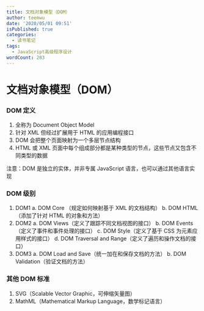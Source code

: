 ```yaml
---
title: 文档对象模型（DOM）
author: teemwu
date: '2020/05/01 09:51'
isPublished: true
categories:
  - 读书笔记
tags:
  - JavaScript高级程序设计
wordCount: 283
---
```


# 文档对象模型（DOM）

### DOM 定义

1. 全称为 Document Object Model 
2. 针对 XML 但经过扩展用于 HTML 的应用编程接口
3. DOM 会把整个页面映射为一个多层节点结构
4. HTML 或 XML 页面中每个组成部分都是某种类型的节点，这些节点又包含不同类型的数据

注意：DOM 是独立的实体，并非专属 JavaScript 语言，也可以通过其他语言实现
	
### DOM 级别

1. DOM1
   a. DOM Core （规定如何映射基于 XML 的文档结构）
   b. DOM HTML（添加了针对 HTML 的对象和方法）
2. DOM2
   a. DOM Views（定义了跟踪不同文档视图的接口）
   b. DOM Events（定义了事件和事件处理的接口）
   c. DOM Style（定义了基于 CSS 为元素应用样式的接口）
   d. DOM Traversal and Range（定义了遍历和操作文档的接口）
3. DOM3
   a. DOM Load and Save（统一加在和保存文档的方法）
   b. DOM Validation（验证文档的方法）

### 其他 DOM 标准

1. SVG（Scalable Vector Graphic，可伸缩矢量图）
2. MathML（Mathematical Markup Language，数学标记语言）
